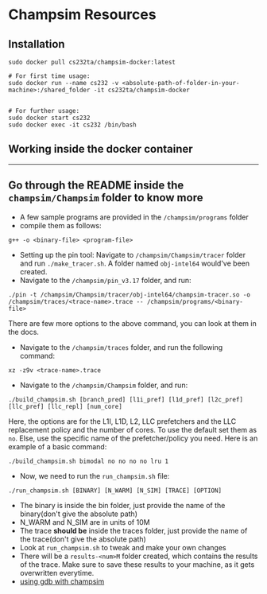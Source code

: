 # Champsim Resources

## Installation

```
sudo docker pull cs232ta/champsim-docker:latest

# For first time usage:
sudo docker run --name cs232 -v <absolute-path-of-folder-in-your-machine>:/shared_folder -it cs232ta/champsim-docker


# For further usage:
sudo docker start cs232
sudo docker exec -it cs232 /bin/bash
```

## Working inside the docker container
---------------------------------------------------------------------------------------------------
Go through the README inside the `champsim/Champsim` folder to know more 
---------------------------------------------------------------------------------------------------

* A few sample programs are provided in the `/champsim/programs` folder
* compile them as follows:
```
g++ -o <binary-file> <program-file>
``` 
* Setting up the pin tool: Navigate to `/champsim/Champsim/tracer` folder and run `./make_tracer.sh`. A folder named `obj-intel64` would've been created.
* Navigate to the `/champsim/pin_v3.17` folder, and run:
```
./pin -t /champsim/Champsim/tracer/obj-intel64/champsim-tracer.so -o /champsim/traces/<trace-name>.trace -- /champsim/programs/<binary-file>
```
There are few more options to the above command, you can look at them in the docs.
* Navigate to the `/champsim/traces` folder, and run the following command:
```
xz -z9v <trace-name>.trace
```
* Navigate to the `/champsim/Champsim` folder, and run:
```
./build_champsim.sh [branch_pred] [l1i_pref] [l1d_pref] [l2c_pref] [llc_pref] [llc_repl] [num_core]
```
Here, the options are for the L1I, L1D, L2, LLC prefetchers and the LLC replacement policy and the number of cores. To use the default set them as `no`. Else, use the specific name of the prefetcher/policy you need. Here is an example of a basic command: 
```
./build_champsim.sh bimodal no no no no lru 1
```
* Now, we need to run the `run_champsim.sh` file:
```
./run_champsim.sh [BINARY] [N_WARM] [N_SIM] [TRACE] [OPTION]
```
  * The binary is inside the bin folder, just provide the name of the binary(don't give the absolute path) 
  * N_WARM and N_SIM are in units of 10M 
  * The trace __should be__ inside the traces folder, just provide the name of the trace(don't give the absolute path) 
  * Look at `run_champsim.sh` to tweak and make your own changes
* There will be a `results-<num>M` folder created, which contains the results of the trace. Make sure to save these results to your machine, as it gets overwritten everytime.
* [using gdb with champsim](https://www.youtube.com/watch?v=9XImKgf3nww)
